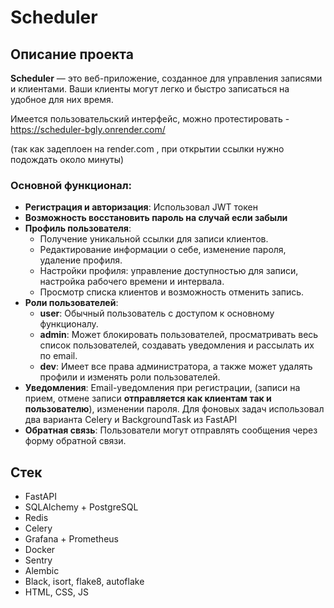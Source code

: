 # Scheduler


## Описание проекта

**Scheduler** — это веб-приложение, созданное для управления записями и клиентами. 
Ваши клиенты могут легко и быстро записаться на удобное для них время.

Имеется пользовательский интерфейс, можно протестировать - https://scheduler-bgly.onrender.com/

(так как задеплоен на render.com , при открытии ссылки нужно подождать около минуты)

### Основной функционал:

- **Регистрация и авторизация**: Использовал JWT токен
- **Возможность восстановить пароль на случай если забыли**
- **Профиль пользователя**:
  - Получение уникальной ссылки для записи клиентов.
  - Редактирование информации о себе, изменение пароля, удаление профиля.
  - Настройки профиля: управление доступностью для записи, настройка рабочего времени и интервала.
  - Просмотр списка клиентов и возможность отменить запись.
- **Роли пользователей**:
  - **user**: Обычный пользователь с доступом к основному функционалу.
  - **admin**: Может блокировать пользователей, просматривать весь список пользователей, создавать уведомления и рассылать их по email.
  - **dev**: Имеет все права администратора, а также может удалять профили и изменять роли пользователей.
- **Уведомления**: Email-уведомления при регистрации, (записи на прием, отмене записи **отправляется как клиентам так и пользователю**), изменении пароля.
  Для фоновых задач использовал два варианта Celery и BackgroundTask из FastAPI
- **Обратная связь**: Пользователи могут отправлять сообщения через форму обратной связи.

## Стек

- FastAPI
- SQLAlchemy + PostgreSQL
- Redis
- Celery
- Grafana + Prometheus
- Docker
- Sentry
- Alembic
- Black, isort, flake8, autoflake
- HTML, CSS, JS